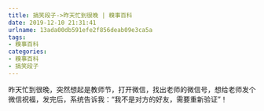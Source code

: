 ```yaml
---
title: 搞笑段子->昨天忙到很晚 | 糗事百科
date: 2019-12-10 21:31:41
urlname: 13ada00db591efe2f856deab09e3ca5a
tags: 
- 糗事百科
categories:
- 糗事百科
- 搞笑段子
---
```

昨天忙到很晚，突然想起是教师节，打开微信，找出老师的微信号，想给老师发个微信祝福，发完后，系统告诉我：“我不是对方的好友，需要重新验证”！


